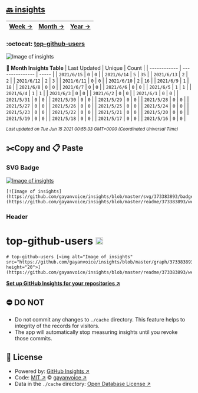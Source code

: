 ## [🔙 insights](https://github.com/gayanvoice/insights)
| [**Week →**](https://github.com/gayanvoice/insights/blob/master/readme/373383893/week.md) | [**Month →**](https://github.com/gayanvoice/insights/blob/master/readme/373383893/month.md) | [**Year →**](https://github.com/gayanvoice/insights/blob/master/readme/373383893/year.md) |
 | ------------ | --------------- | ----- |

### :octocat: [top-github-users](https://github.com/gayanvoice/top-github-users)
![Image of insights](https://github.com/gayanvoice/insights/blob/master/graph/373383893/large/month.png)

**:calendar: Month Insights Table**
| Last Updated | Unique | Count |
 | ------------ | --------------- | ----- |
 | `2021/6/15` |  `0` | `0` |
 | `2021/6/14` |  `5` | `35` |
 | `2021/6/13` |  `2` | `2` |
 | `2021/6/12` |  `2` | `3` |
 | `2021/6/11` |  `0` | `0` |
 | `2021/6/10` |  `2` | `16` |
 | `2021/6/9` |  `1` | `18` |
 | `2021/6/8` |  `0` | `0` |
 | `2021/6/7` |  `0` | `0` |
 | `2021/6/6` |  `0` | `0` |
 | `2021/6/5` |  `1` | `1` |
 | `2021/6/4` |  `1` | `1` |
 | `2021/6/3` |  `0` | `0` |
 | `2021/6/2` |  `0` | `0` |
 | `2021/6/1` |  `0` | `0` |
 | `2021/5/31` |  `0` | `0` |
 | `2021/5/30` |  `0` | `0` |
 | `2021/5/29` |  `0` | `0` |
 | `2021/5/28` |  `0` | `0` |
 | `2021/5/27` |  `0` | `0` |
 | `2021/5/26` |  `0` | `0` |
 | `2021/5/25` |  `0` | `0` |
 | `2021/5/24` |  `0` | `0` |
 | `2021/5/23` |  `0` | `0` |
 | `2021/5/22` |  `0` | `0` |
 | `2021/5/21` |  `0` | `0` |
 | `2021/5/20` |  `0` | `0` |
 | `2021/5/19` |  `0` | `0` |
 | `2021/5/18` |  `0` | `0` |
 | `2021/5/17` |  `0` | `0` |
 | `2021/5/16` |  `0` | `0` |

<small><i>Last updated on Tue Jun 15 2021 00:55:33 GMT+0000 (Coordinated Universal Time)</i></small>

## ✂️Copy and 📋 Paste
### SVG Badge
[![Image of insights](https://github.com/gayanvoice/insights/blob/master/svg/373383893/badge.svg)](https://github.com/gayanvoice/insights/blob/master/readme/373383893/week.md)
```readme
[![Image of insights](https://github.com/gayanvoice/insights/blob/master/svg/373383893/badge.svg)](https://github.com/gayanvoice/insights/blob/master/readme/373383893/week.md)
```
### Header
# top-github-users [<img alt="Image of insights" src="https://github.com/gayanvoice/insights/blob/master/graph/373383893/small/week.png" height="20">](https://github.com/gayanvoice/insights/blob/master/readme/373383893/week.md)
```readme
# top-github-users [<img alt="Image of insights" src="https://github.com/gayanvoice/insights/blob/master/graph/373383893/small/week.png" height="20">](https://github.com/gayanvoice/insights/blob/master/readme/373383893/week.md)
```
[**Set up GitHub Insights for your repositories ↗️**](https://github.com/gayanvoice/github-insights)
## ⛔ DO NOT
- Do not commit any changes to `./cache` directory. This feature helps to integrity of the records for visitors.
- The app will automatically stop measuring insights until you revoke those commits.
## 📄 License
- Powered by: [GitHub Insights ↗️](https://github.com/gayanvoice/github-insights)
- Code: [MIT ↗️](./LICENSE) © [gayanvoice ↗️](https://github.com/gayanvoice)
- Data in the `./cache` directory: [Open Database License ↗️](https://opendatacommons.org/licenses/odbl/1-0/)